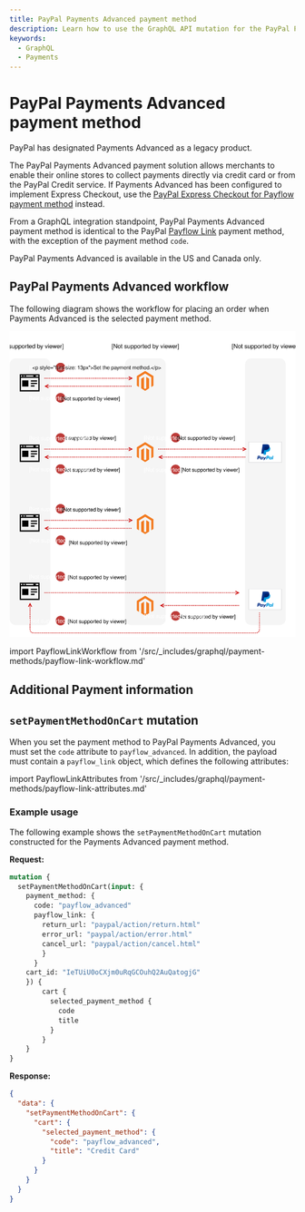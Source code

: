 ```yaml
---
title: PayPal Payments Advanced payment method
description: Learn how to use the GraphQL API mutation for the PayPal Payments Advanced payment solution.
keywords:
  - GraphQL
  - Payments
---
```


# PayPal Payments Advanced payment method

<InlineAlert variant="info" slots="text" />

PayPal has designated Payments Advanced as a legacy product.

The PayPal Payments Advanced payment solution allows merchants to enable their online stores to collect payments directly via credit card or from the PayPal Credit service. If Payments Advanced has been configured to implement Express Checkout, use the [PayPal Express Checkout for Payflow payment method](payflow-express.md) instead.

From a GraphQL integration standpoint, PayPal Payments Advanced payment method is identical to the PayPal [Payflow Link](payflow-link.md) payment method, with the exception of the payment method `code`.

PayPal Payments Advanced is available in the US and Canada only.

## PayPal Payments Advanced workflow

The following diagram shows the workflow for placing an order when Payments Advanced is the selected payment method.

![PayPal Payments Advanced sequence diagram](../../_images/graphql/paypal-payflow-link.svg)

import PayflowLinkWorkflow from '/src/_includes/graphql/payment-methods/payflow-link-workflow.md'

<PayflowLinkWorkflow />

## Additional Payment information

## `setPaymentMethodOnCart` mutation

When you set the payment method to PayPal Payments Advanced, you must set the `code` attribute to `payflow_advanced`. In addition, the payload must contain a `payflow_link` object, which defines the following attributes:

import PayflowLinkAttributes from '/src/_includes/graphql/payment-methods/payflow-link-attributes.md'

<PayflowLinkAttributes />

### Example usage

The following example shows the `setPaymentMethodOnCart` mutation constructed for the Payments Advanced payment method.

**Request:**

```graphql
mutation {
  setPaymentMethodOnCart(input: {
    payment_method: {
      code: "payflow_advanced"
      payflow_link: {
        return_url: "paypal/action/return.html"
        error_url: "paypal/action/error.html"
        cancel_url: "paypal/action/cancel.html"
        }
      }
    cart_id: "IeTUiU0oCXjm0uRqGCOuhQ2AuQatogjG"
    }) {
        cart {
          selected_payment_method {
            code
            title
          }
        }
    }
}
```

**Response:**

```json
{
  "data": {
    "setPaymentMethodOnCart": {
      "cart": {
        "selected_payment_method": {
          "code": "payflow_advanced",
          "title": "Credit Card"
        }
      }
    }
  }
}
```
